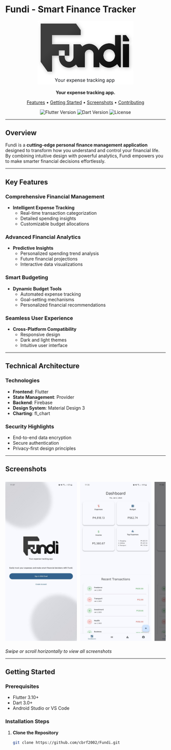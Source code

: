 # Fundi - Smart Finance Tracker

<div align="center">
  <picture>
    <source media="(prefers-color-scheme: dark)" srcset="lib/assets/logo/logoDark.svg" width="300">
    <source media="(prefers-color-scheme: light)" srcset="lib/assets/logo/logoLight.svg" width="300">
    <img alt="Fundi Logo" src="lib/assets/logo/logoLight.svg" width="300">
  </picture>

  <p align="center">
    <strong>Your expense tracking app.</strong>
  </p>

  <p align="center">
    <a href="#-features">Features</a> •
    <a href="#-getting-started">Getting Started</a> •
    <a href="#-screenshots">Screenshots</a> •
    <a href="#-contributing">Contributing</a>
  </p>

  <p align="center">
    <img alt="Flutter Version" src="https://img.shields.io/badge/Flutter-3.10+-blue?logo=flutter">
    <img alt="Dart Version" src="https://img.shields.io/badge/Dart-3.0+-orange?logo=dart">
    <img alt="License" src="https://img.shields.io/badge/License-Apache%202.0-green">
  </p>
</div>

---

## Overview

Fundi is a **cutting-edge personal finance management application** designed to transform how you understand and control your financial life. By combining intuitive design with powerful analytics, Fundi empowers you to make smarter financial decisions effortlessly.

---

## Key Features

### Comprehensive Financial Management
- **Intelligent Expense Tracking**
  - Real-time transaction categorization
  - Detailed spending insights
  - Customizable budget allocations

### Advanced Financial Analytics
- **Predictive Insights**
  - Personalized spending trend analysis
  - Future financial projections
  - Interactive data visualizations

### Smart Budgeting
- **Dynamic Budget Tools**
  - Automated expense tracking
  - Goal-setting mechanisms
  - Personalized financial recommendations

### Seamless User Experience
- **Cross-Platform Compatibility**
  - Responsive design
  - Dark and light themes
  - Intuitive user interface

---

## Technical Architecture

### Technologies
- **Frontend**: Flutter
- **State Management**: Provider
- **Backend**: Firebase
- **Design System**: Material Design 3
- **Charting**: fl_chart

### Security Highlights
- End-to-end data encryption
- Secure authentication
- Privacy-first design principles

---

## Screenshots

<div style="display: flex; overflow-x: auto; white-space: nowrap; gap: 10px; padding: 10px 0;">
  <img src="assets/screenshots/S1.jpg" alt="Screenshot 1" style="height: 500px; object-fit: contain;">
  <img src="assets/screenshots/S2.jpg" alt="Screenshot 2" style="height: 500px; object-fit: contain;">
  <img src="assets/screenshots/S3.jpg" alt="Screenshot 3" style="height: 500px; object-fit: contain;">
  <img src="assets/screenshots/S4.jpg" alt="Screenshot 4" style="height: 500px; object-fit: contain;">
  <img src="assets/screenshots/S5.jpg" alt="Screenshot 5" style="height: 500px; object-fit: contain;">
  <img src="assets/screenshots/S6.jpg" alt="Screenshot 6" style="height: 500px; object-fit: contain;">
  <img src="assets/screenshots/S7.jpg" alt="Screenshot 7" style="height: 500px; object-fit: contain;">
</div>

*Swipe or scroll horizontally to view all screenshots*

---

## Getting Started

### Prerequisites
- Flutter 3.10+
- Dart 3.0+
- Android Studio or VS Code

### Installation Steps
1. **Clone the Repository**
   ```bash
   git clone https://github.com/cbrf2002/Fundi.git
